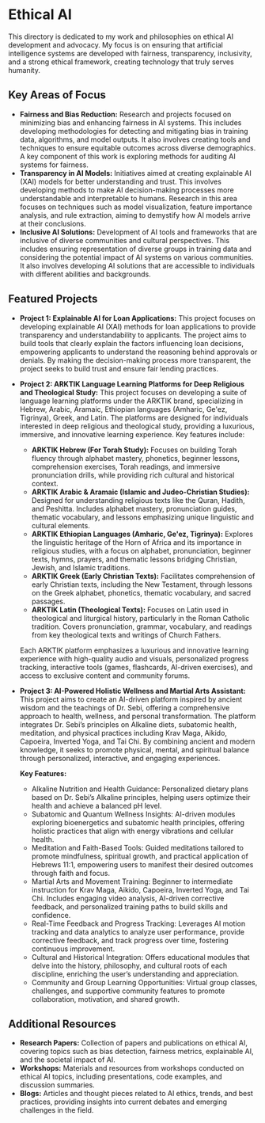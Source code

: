 # Ethical AI

This directory is dedicated to my work and philosophies on ethical AI development and advocacy. My focus is on ensuring that artificial intelligence systems are developed with fairness, transparency, inclusivity, and a strong ethical framework, creating technology that truly serves humanity.

## Key Areas of Focus

* **Fairness and Bias Reduction:** Research and projects focused on minimizing bias and enhancing fairness in AI systems. This includes developing methodologies for detecting and mitigating bias in training data, algorithms, and model outputs. It also involves creating tools and techniques to ensure equitable outcomes across diverse demographics. A key component of this work is exploring methods for auditing AI systems for fairness.
* **Transparency in AI Models:** Initiatives aimed at creating explainable AI (XAI) models for better understanding and trust. This involves developing methods to make AI decision-making processes more understandable and interpretable to humans. Research in this area focuses on techniques such as model visualization, feature importance analysis, and rule extraction, aiming to demystify how AI models arrive at their conclusions.
* **Inclusive AI Solutions:** Development of AI tools and frameworks that are inclusive of diverse communities and cultural perspectives. This includes ensuring representation of diverse groups in training data and considering the potential impact of AI systems on various communities. It also involves developing AI solutions that are accessible to individuals with different abilities and backgrounds.

## Featured Projects

* **Project 1: Explainable AI for Loan Applications:** This project focuses on developing explainable AI (XAI) methods for loan applications to provide transparency and understandability to applicants. The project aims to build tools that clearly explain the factors influencing loan decisions, empowering applicants to understand the reasoning behind approvals or denials. By making the decision-making process more transparent, the project seeks to build trust and ensure fair lending practices.
* **Project 2: ARKTIK Language Learning Platforms for Deep Religious and Theological Study:** This project focuses on developing a suite of language learning platforms under the ARKTIK brand, specializing in Hebrew, Arabic, Aramaic, Ethiopian languages (Amharic, Ge'ez, Tigrinya), Greek, and Latin. The platforms are designed for individuals interested in deep religious and theological study, providing a luxurious, immersive, and innovative learning experience. Key features include:

    * **ARKTIK Hebrew (For Torah Study):** Focuses on building Torah fluency through alphabet mastery, phonetics, beginner lessons, comprehension exercises, Torah readings, and immersive pronunciation drills, while providing rich cultural and historical context.
    * **ARKTIK Arabic & Aramaic (Islamic and Judeo-Christian Studies):** Designed for understanding religious texts like the Quran, Hadith, and Peshitta. Includes alphabet mastery, pronunciation guides, thematic vocabulary, and lessons emphasizing unique linguistic and cultural elements.
    * **ARKTIK Ethiopian Languages (Amharic, Ge'ez, Tigrinya):** Explores the linguistic heritage of the Horn of Africa and its importance in religious studies, with a focus on alphabet, pronunciation, beginner texts, hymns, prayers, and thematic lessons bridging Christian, Jewish, and Islamic traditions.
    * **ARKTIK Greek (Early Christian Texts):** Facilitates comprehension of early Christian texts, including the New Testament, through lessons on the Greek alphabet, phonetics, thematic vocabulary, and sacred passages.
    * **ARKTIK Latin (Theological Texts):** Focuses on Latin used in theological and liturgical history, particularly in the Roman Catholic tradition. Covers pronunciation, grammar, vocabulary, and readings from key theological texts and writings of Church Fathers.

    Each ARKTIK platform emphasizes a luxurious and innovative learning experience with high-quality audio and visuals, personalized progress tracking, interactive tools (games, flashcards, AI-driven exercises), and access to exclusive content and community forums.
* **Project 3: AI-Powered Holistic Wellness and Martial Arts Assistant:** This project aims to create an AI-driven platform inspired by ancient wisdom and the teachings of Dr. Sebi, offering a comprehensive approach to health, wellness, and personal transformation. The platform integrates Dr. Sebi’s principles on Alkaline diets, subatomic health, meditation, and physical practices including Krav Maga, Aikido, Capoeira, Inverted Yoga, and Tai Chi. By combining ancient and modern knowledge, it seeks to promote physical, mental, and spiritual balance through personalized, interactive, and engaging experiences.

    **Key Features:**
    * Alkaline Nutrition and Health Guidance: Personalized dietary plans based on Dr. Sebi’s Alkaline principles, helping users optimize their health and achieve a balanced pH level.
    * Subatomic and Quantum Wellness Insights: AI-driven modules exploring bioenergetics and subatomic health principles, offering holistic practices that align with energy vibrations and cellular health.
    * Meditation and Faith-Based Tools: Guided meditations tailored to promote mindfulness, spiritual growth, and practical application of Hebrews 11:1, empowering users to manifest their desired outcomes through faith and focus.
    * Martial Arts and Movement Training: Beginner to intermediate instruction for Krav Maga, Aikido, Capoeira, Inverted Yoga, and Tai Chi. Includes engaging video analysis, AI-driven corrective feedback, and personalized training paths to build skills and confidence.
    * Real-Time Feedback and Progress Tracking: Leverages AI motion tracking and data analytics to analyze user performance, provide corrective feedback, and track progress over time, fostering continuous improvement.
    * Cultural and Historical Integration: Offers educational modules that delve into the history, philosophy, and cultural roots of each discipline, enriching the user’s understanding and appreciation.
    * Community and Group Learning Opportunities: Virtual group classes, challenges, and supportive community features to promote collaboration, motivation, and shared growth.


## Additional Resources

* **Research Papers:** Collection of papers and publications on ethical AI, covering topics such as bias detection, fairness metrics, explainable AI, and the societal impact of AI.
* **Workshops:** Materials and resources from workshops conducted on ethical AI topics, including presentations, code examples, and discussion summaries.
* **Blogs:** Articles and thought pieces related to AI ethics, trends, and best practices, providing insights into current debates and emerging challenges in the field.
